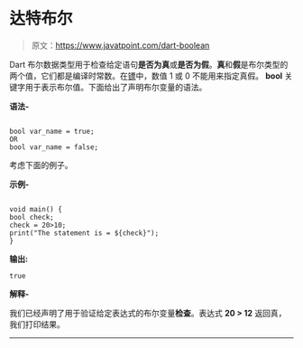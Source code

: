 # 达特布尔

> 原文：<https://www.javatpoint.com/dart-boolean>

Dart 布尔数据类型用于检查给定语句**是否为真**或**是否为假**。**真**和**假**是布尔类型的两个值，它们都是编译时常数。在[镖](https://www.javatpoint.com/dart-programming)中，数值 1 或 0 不能用来指定真假。 **bool** 关键字用于表示布尔值。下面给出了声明布尔变量的语法。

**语法-**

```

bool var_name = true;  
OR  
bool var_name = false;

```

考虑下面的例子。

**示例-**

```

void main() {
bool check;
check = 20>10;
print("The statement is = ${check}");
}

```

**输出:**

```
true

```

**解释-**

我们已经声明了用于验证给定表达式的布尔变量**检查**。表达式 **20 > 12** 返回真，我们打印结果。

* * *